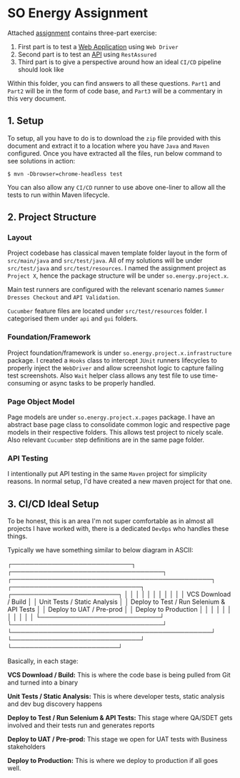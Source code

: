 # SO Energy Assignment

Attached [assignment](Senior_Automation_QA_Test.pdf) contains three-part exercise:

1. First part is to test a [Web Application](http://automationpractice.com/index.php) using `Web Driver`
2. Second part is to test an [API](https://jsonplaceholder.typicode.com/) using `RestAssured`
3. Third part is to give a perspective around how an ideal `CI/CD` pipeline should look like

Within this folder, you can find answers to all these questions. `Part1` and `Part2` will be in the 
form of code base, and `Part3` will be a commentary in this very document.

## 1. Setup

To setup, all you have to do is to download the `zip` file provided with this document and extract it to
a location where you have `Java` and `Maven` configured. Once you have extracted all the files, run below
command to see solutions in action:

```
$ mvn -Dbrowser=chrome-headless test
```

You can also allow any `CI/CD` runner to use above one-liner to allow all the tests to run within Maven lifecycle.

## 2. Project Structure

### Layout

Project codebase has classical maven template folder layout in the form of `src/main/java` and `src/test/java`. 
All of my solutions will be under `src/test/java` and `src/test/resources`. I named the assignment project as `Project X`, hence the package
structure will be under `so.energy.project.x`.

Main test runners are configured with the relevant scenario names `Summer Dresses Checkout` and `API Validation`.

`Cucumber` feature files are located under `src/test/resources` folder. I categorised them under `api` and `gui` folders.

### Foundation/Framework

Project foundation/framework is under `so.energy.project.x.infrastructure` package. I created a `Hooks` class to intercept
`JUnit` runners lifecycles to properly inject the `WebDriver` and allow screenshot logic to capture failing test screenshots.
Also `Wait` helper class allows any test file to use time-consuming or async tasks to be properly handled.

### Page Object Model

Page models are under `so.energy.project.x.pages` package. I have an abstract base page class to consolidate common logic
and respective page models in their respective folders. This allows test project to nicely scale. Also relevant `Cucumber`
step definitions are in the same page folder.

### API Testing

I intentionally put API testing in the same `Maven` project for simplicity reasons. In normal setup, I'd have created a 
new maven project for that one.

## 3. CI/CD Ideal Setup

To be honest, this is an area I'm not super comfortable as in almost all projects I have worked with, there is a 
dedicated `DevOps` who handles these things.

Typically we have something similar to below diagram in ASCII:


┌───────────────────────────┐ ┌──────────────────────────────────┐ ┌─────────────────────────────────────────────┐ ┌─────────────────────────────┐ ┌────────────────────────┐
│                           │ │                                  │ │                                             │ │                             │ │                        │
│   VCS Download / Build    │ │   Unit Tests / Static Analysis   │ │  Deploy to Test / Run Selenium & API Tests  │ │  Deploy to UAT / Pre-prod   │ │  Deploy to Production  │
│                           │ │                                  │ │                                             │ │                             │ │                        │
└───────────────────────────┘ └──────────────────────────────────┘ └─────────────────────────────────────────────┘ └─────────────────────────────┘ └────────────────────────┘

Basically, in each stage:

**VCS Download / Build:** This is where the code base is being pulled from Git and turned into a binary

**Unit Tests / Static Analysis:** This is where developer tests, static analysis and dev bug discovery happens

**Deploy to Test / Run Selenium & API Tests:** This stage where QA/SDET gets involved and their tests run and generates reports

**Deploy to UAT / Pre-prod:** This stage we open for UAT tests with Business stakeholders

**Deploy to Production:** This is where we deploy to production if all goes well.